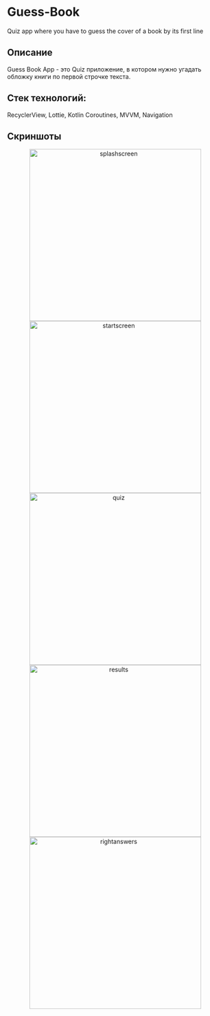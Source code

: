 # Guess-Book
Quiz app where you have to guess the cover of a book by its first line

## Описание

Guess Book App - это Quiz приложение, в котором нужно угадать обложку книги по первой строчке текста.

## Стек технологий: 

RecyclerView, Lottie, Kotlin Coroutines, MVVM, Navigation

## Скриншоты

<div align="center">
  <img src="https://github.com/rayViSs/Guess-Book/blob/main/screenshots/Screenshot_splashscreen.png" alt="splashscreen" width="400">
  <img src="https://github.com/rayViSs/Guess-Book/blob/main/screenshots/Screenshot_startFragment.png" alt="startscreen" width="400">
  <img src="https://github.com/rayViSs/Guess-Book/blob/main/screenshots/Screenshot_quiz.png" alt="quiz" width="400">
  <img src="https://github.com/rayViSs/Guess-Book/blob/main/screenshots/Screenshot_results.png" alt="results" width="400">
  <img src="https://github.com/rayViSs/Guess-Book/blob/main/screenshots/Screenshot_answers.png" alt="rightanswers" width="400">
</div>
